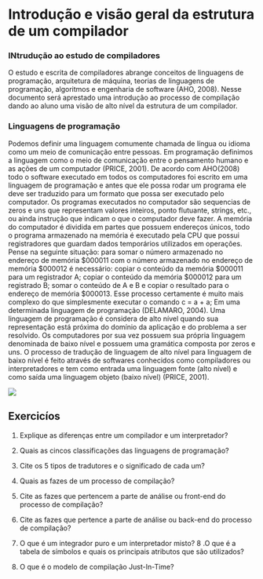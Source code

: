 Introdução e visão geral da estrutura de um compilador
======

### INtrudução ao estudo de compiladores

O estudo e escrita de compiladores abrange conceitos de linguagens de programação, arquitetura de máquina, teorias de linguagens de programação, algoritmos e engenharia de software (AHO, 2008).
Nesse documento será aprestado uma introdução ao processo de compilação dando ao aluno uma visão de alto nível da estrutura de um compilador.

### Linguagens de programação

Podemos definir uma linguagem comumente chamada de língua ou idioma como um meio de comunicação entre pessoas. Em programação definimos a linguagem como o meio de comunicação entre o pensamento humano e as ações de um computador (PRICE, 2001). De acordo com AHO(2008) todo o software executado em todos os computadores foi escrito em uma linguagem de programação e antes que ele possa rodar um programa ele deve ser traduzido para um formato que possa ser executado pelo computador.
Os programas executados no computador são sequencias de zeros e uns que representam valores inteiros, ponto flutuante, strings, etc., ou ainda instrução que indicam o que o computador deve fazer. A memória do computador é dividida em partes que possuem endereços únicos, todo o programa armazenado na memória é executado pela CPU que possui registradores que guardam dados temporários utilizados em operações. Pense na seguinte situação: para somar o número armazenado no endereço de memória $000011 com o número armazenado no endereço de memória $000012 é necessário: copiar o conteúdo da memória $000011 para um registrador A; copiar o conteúdo da memória $000012 para um registrado B; somar o conteúdo de A e B e copiar o resultado para o endereço de memória $000013. Esse processo certamente é muito mais complexo do que simplesmente executar o comando c = a + a; Em uma determinada linguagem de programação (DELAMARO, 2004).
Uma linguagem de programação é considera de alto nível quando sua representação está próxima do domínio da aplicação e do problema a ser resolvido. Os computadores por sua vez possuem sua própria linguagem denominada de baixo nível e possuem uma gramática composta por zeros e uns. O processo de tradução de linguagem de alto nível para linguagem de baixo nível é feito através de softwares conhecidos como compiladores ou interpretadores e tem como entrada uma linguagem fonte (alto nível) e como saída uma linguagem objeto (baixo nível) (PRICE, 2001).


![](compilation-process.png)












Exercicíos
------

1. Explique as diferenças entre um compilador e um interpretador?

2. Quais as cincos classificações das linguagens de programação?
3. Cite os 5 tipos de tradutores e o significado de cada um?
4. Quais as fazes de um processo de compilação?
5. Cite as fazes que pertencem a parte de análise ou front-end do processo de compilação?
6. Cite as fazes que pertence a parte de análise ou back-end do processo de compilação?
7. O que é um integrador puro e um interpretador misto?
8 .O que é a tabela de símbolos e quais os principais atributos que são utilizados?
9. O que é o modelo de compilação Just-In-Time?
